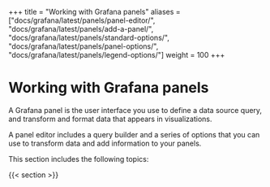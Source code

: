 +++
title = "Working with Grafana panels"
aliases = ["docs/grafana/latest/panels/panel-editor/", "docs/grafana/latest/panels/add-a-panel/", "docs/grafana/latest/panels/standard-options/", "docs/grafana/latest/panels/panel-options/", "docs/grafana/latest/panels/legend-options/"]
weight = 100
+++

# Working with Grafana panels

A Grafana panel is the user interface you use to define a data source query, and transform and format data that appears in visualizations.

A panel editor includes a query builder and a series of options that you can use to transform data and add information to your panels.

This section includes the following topics:

{{< section >}}
